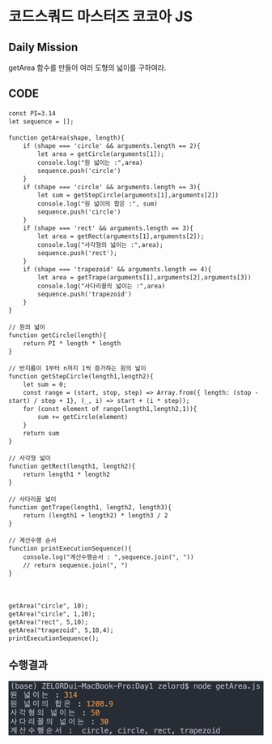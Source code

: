 # 코드스쿼드 마스터즈 코코아 JS


## Daily Mission
getArea 함수를 만들어 여러 도형의 넓이를 구하여라.

## CODE
    const PI=3.14
    let sequence = [];

    function getArea(shape, length){
        if (shape === 'circle' && arguments.length == 2){
            let area = getCircle(arguments[1]);
            console.log("원 넓이는 :",area)
            sequence.push('circle')
        }
        if (shape === 'circle' && arguments.length == 3){
            let sum = getStepCircle(arguments[1],arguments[2])
            console.log("원 넓이의 합은 :", sum)
            sequence.push('circle')
        }
        if (shape === 'rect' && arguments.length == 3){
            let area = getRect(arguments[1],arguments[2]);
            console.log("사각형의 넓이는 :",area);
            sequence.push('rect');
        }
        if (shape === 'trapezoid' && arguments.length == 4){
            let area = getTrape(arguments[1],arguments[2],arguments[3])
            console.log("사다리꼴의 넓이는 :",area)
            sequence.push('trapezoid')
        }
    }

    // 원의 넓이
    function getCircle(length){
        return PI * length * length
    }

    // 반지름이 1부터 n까지 1씩 증가하는 원의 넓이
    function getStepCircle(length1,length2){
        let sum = 0;
        const range = (start, stop, step) => Array.from({ length: (stop - start) / step + 1}, (_, i) => start + (i * step));
        for (const element of range(length1,length2,1)){
            sum += getCircle(element)
        }
        return sum
    }

    // 사각형 넓이
    function getRect(length1, length2){
        return length1 * length2
    }

    // 사다리꼴 넓이
    function getTrape(length1, length2, length3){
        return (length1 + length2) * length3 / 2
    }

    // 계산수행 순서
    function printExecutionSequence(){
        console.log("계산수행순서 : ",sequence.join(", "))
        // return sequence.join(", ")
    }



    getArea("circle", 10);
    getArea("circle", 1,10);
    getArea("rect", 5,10);
    getArea("trapezoid", 5,10,4);
    printExecutionSequence();

## 수행결과
![](img1.png)